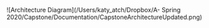 ![Architecture Diagram](/Users/katy_atch/Dropbox/A- Spring 2020/Capstone/Documentation/CapstoneArchitectureUpdated.png)